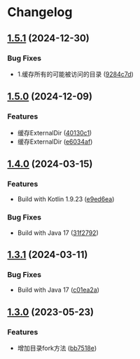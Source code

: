 # Changelog

## [1.5.1](https://github.com/AtlasXV/disk-cache/compare/v1.5.0...v1.5.1) (2024-12-30)


### Bug Fixes

* 1.缓存所有的可能被访问的目录 ([9284c7d](https://github.com/AtlasXV/disk-cache/commit/9284c7d3c955afb44b9256504816b7b49f1ab139))

## [1.5.0](https://github.com/AtlasXV/disk-cache/compare/v1.4.0...v1.5.0) (2024-12-09)


### Features

* 缓存ExternalDir ([40130c1](https://github.com/AtlasXV/disk-cache/commit/40130c1a3a7170efd0a47d3b02440da1a84163f1))
* 缓存ExternalDir ([e6034af](https://github.com/AtlasXV/disk-cache/commit/e6034afe417348d7d17b51bbe54d5be2c76efe6e))

## [1.4.0](https://github.com/AtlasXV/disk-cache/compare/v1.3.1...v1.4.0) (2024-03-15)


### Features

* Build with Kotlin 1.9.23 ([e9ed6ea](https://github.com/AtlasXV/disk-cache/commit/e9ed6ea0e5607b43da56106f5b12e6dcc4c9f173))


### Bug Fixes

* Build with Java 17 ([31f2792](https://github.com/AtlasXV/disk-cache/commit/31f2792e03b66574f6a78dee2f1de008755094f2))

## [1.3.1](https://github.com/AtlasXV/disk-cache/compare/v1.3.0...v1.3.1) (2024-03-11)


### Bug Fixes

* Build with Java 17 ([c01ea2a](https://github.com/AtlasXV/disk-cache/commit/c01ea2ab234c34e0a7852458d0abff18e52a7396))

## [1.3.0](https://github.com/AtlasXV/disk-cache/compare/v1.2.5...v1.3.0) (2023-05-23)


### Features

* 增加目录fork方法 ([bb7518e](https://github.com/AtlasXV/disk-cache/commit/bb7518e9ab6e02e9fdaf515bb4de61e663ec7996))
